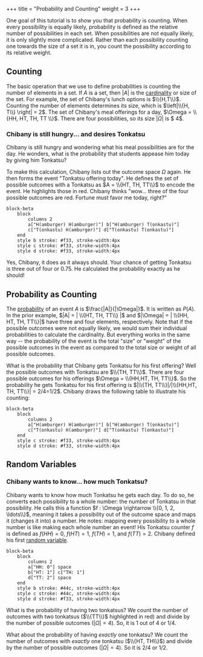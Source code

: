 +++
title = "Probability and Counting"
weight = 3
+++


One goal of this tutorial is to show you that probability is counting. When every possibility is equally likely, probability is defined as the relative number of possibilities in each set. When possibilities are not equally likely, it is only slightly more complicated. Rather than each possibility counting one towards the size of a set it is in, you count the possibility according to its relative weight. 

## Counting

The basic operation that we use to define probabilities is counting the number of elements in a set. If $A$ is a set, then $|A|$ is the [cardinality](./06_glossary.md/#cardinality) or size of the set. For example, the set of Chibany's lunch options is $\\{H,T\\}$. Counting the number of elements determines its size, which is $\left|\\{H, T\\} \right| = 2$. The set of Chibany's meal offerings for a day, $\Omega = \\{HH, HT, TH, TT \\}$. There are four possibilities, so its size $|\Omega|$ is $ 4$.

### Chibany is still hungry... and desires Tonkatsu

Chibany is still hungry and wondering what his meal possibilities are for the day. He wonders, what is the probability that students appease him today by giving him Tonkatsu?

To make this calculation, Chibany lists out the outcome space $\Omega$ again. He then forms the event "Tonkatsu offering today". He defines the set of possible outcomes with a Tonkatsu as $A = \\{HT, TH, TT\\}$ to encode the event. He highlights those in red. Chibany thinks "wow... three of the four possible outcomes are red. Fortune must favor me today, right?" 

```mermaid
block-beta
    block
        columns 2
        a["H(amburger) H(amburger)"] b["H(amburger) T(onkastu)"]
        c["T(onkastu) H(amburger)"] d["T(onkastu) T(onkastu)"]
    end
    style b stroke: #f33, stroke-width:4px
    style c stroke: #f33, stroke-width:4px
    style d stroke: #f33, stroke-width:4px
```

Yes, Chibany, it does as it always should. Your chance of getting Tonkatsu is three out of four or 0.75. He calculated the probability exactly as he should!

## Probability as Counting
The [probability](./06_glossary.md/#probability) of an event $A$ is $\frac{|A|}{|\Omega|}$. It is written as $P(A)$. In the prior example, $|A| = | \\{HT, TH, TT\\} |$ and $|\Omega| = | \\{HH, HT, TH, TT\\}|$ have three and four elements, respectively. Note that if the possible outcomes were not equally likely, we would sum their individual probabilities to calculate the cardinality. But everything works in the same way -- the probability of the event is the total "size" or "weight" of the possible outcomes in the event as compared to the total size or weight of all possible outcomes.  

What is the probability that Chibany gets Tonkatsu for his first offering? Well the possible outcomes with Tonkatsu are $\\{TH, TT\\}$. There are four possible outcomes for his offerings $\Omega = \\{HH,HT, TH, TT\\}$. So the probability he gets Tonkatsu for his first offering is $|\\{TH, TT\\}|/|\\{HH,HT, TH, TT\\}| = 2/4=1/2$. Chibany draws the following table to illustrate his counting:

```mermaid
block-beta
    block
        columns 2
        a["H(amburger) H(amburger)"] b["H(amburger) T(onkastu)"]
        c["T(onkastu) H(amburger)"] d["T(onkastu) T(onkastu)"]
    end
    style c stroke: #f33, stroke-width:4px
    style d stroke: #f33, stroke-width:4px
```



## Random Variables

### Chibany wants to know... how much Tonkatsu?
Chibany wants to know how much Tonkatsu he gets each day. To do so, he converts each possibility to a whole number: the number of Tonkatsu in that possibility. He calls this a function $f : \Omega \rightarrow \\{0, 1, 2, \ldots\\}$, meaning it takes a possibility out of the outcome space and maps it (changes it into) a number. He notes: mapping every possibility to a whole number is like making each whole number an event! His Tonkatsu counter $f$ is defined as $f(HH) = 0$, $f(HT) = 1$, $f(TH)=1$, and $f(TT) = 2$. Chibany defined his first [random variable](./06_glossary.md/#random-variable). 

```mermaid
block-beta
    block
        columns 2
        a["HH: 0"] space
        b["HT: 1"] c["TH: 1"]
        d["TT: 2"] space
    end
    style b stroke: #44c, stroke-width:4px
    style c stroke: #44c, stroke-width:4px
    style d stroke: #f33, stroke-width:4px
```

What is the probability of having two tonkatsus? We count the number of outcomes with two tonkatsus ($\\{TT\\}$ highlighted in red) and divide by the number of possible outcomes ($|\Omega|=4$). So, it is 1 out of 4 or 1/4. 

What about the probability of having *exactly* one tonkatsu? We count the number of outcomes with *exactly* one tonkatsu ($\\{HT, TH\\}$) and divide by the number of possible outcomes ($|\Omega|=4$). So it is 2/4 or 1/2.